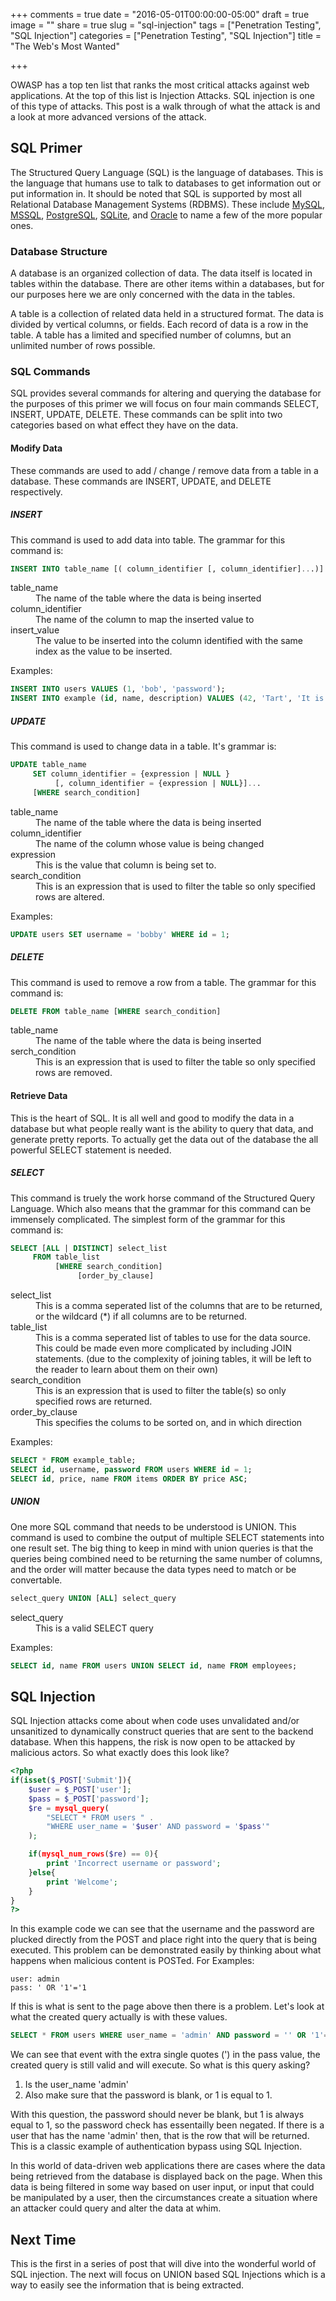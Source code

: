+++
comments = true
date = "2016-05-01T00:00:00-05:00"
draft = true
image = ""
share = true
slug = "sql-injection"
tags = ["Penetration Testing", "SQL Injection"]
categories = ["Penetration Testing", "SQL Injection"]
title = "The Web's Most Wanted"

+++

OWASP has a top ten list that ranks the most critical attacks against web
applications. At the top of this list is Injection Attacks. SQL injection is
one of this type of attacks. This post is a walk through of what the attack is
and a look at more advanced versions of the attack.

<!--more-->

## SQL Primer

The Structured Query Language (SQL) is the language of databases. This is the
language that humans use to talk to databases to get information out or put
information in. It should be noted that SQL is supported by most all Relational
Database Management Systems (RDBMS). These include
[MySQL](https://www.mysql.com), [MSSQL](http://www.microsoft.com/sqlserver/),
[PostgreSQL](http://www.postgresql.org/), [SQLite](https://www.sqlite.org/),
and [Oracle](https://www.oracle.com/database/index.html) to name a few of the
more popular ones.

### Database Structure

A database is an organized collection of data. The data itself is located in
tables within the database. There are other items within a databases, but for
our purposes here we are only concerned with the data in the tables.

A table is a collection of related data held in a structured format. The data
is divided by vertical columns, or fields. Each record of data is a row in the
table. A table has a limited and specified number of columns, but an unlimited
number of rows possible.

### SQL Commands

SQL provides several commands for altering and querying the database for the
purposes of this primer we will focus on four main commands SELECT, INSERT,
UPDATE, DELETE. These commands can be split into two categories based on what
effect they have on the data.

#### Modify Data

These commands are used to add / change / remove data from a table in a
database. These commands are INSERT, UPDATE, and DELETE respectively.

##### INSERT

This command is used to add data into table. The grammar for this command is:

```sql
INSERT INTO table_name [( column_identifier [, column_identifier]...)] VALUES (insert_value[, insert_value]...)
```

<dl>
    <dt>table_name</dt>
    <dd>The name of the table where the data is being inserted</dd>
    <dt>column_identifier</dt>
    <dd>The name of the column to map the inserted value to</dd>
    <dt>insert_value</dt>
    <dd>The value to be inserted into the column identified with the same index
    as the value to be inserted.</dd>
</dl>

Examples:

```sql
INSERT INTO users VALUES (1, 'bob', 'password');
INSERT INTO example (id, name, description) VALUES (42, 'Tart', 'It is so yummy');
```

##### UPDATE

This command is used to change data in a table. It's grammar is:

```sql
UPDATE table_name
     SET column_identifier = {expression | NULL }
          [, column_identifier = {expression | NULL}]...
     [WHERE search_condition]
```

<dl>
    <dt>table_name</dt>
    <dd>The name of the table where the data is being inserted</dd>
    <dt>column_identifier</dt>
    <dd>The name of the column whose value is being changed</dd>
    <dt>expression</dt>
    <dd>This is the value that column is being set to.</dd>
    <dt>search_condition</dt>
    <dd>This is an expression that is used to filter the table so only
    specified rows are altered.</dd>
</dl>

Examples:

```sql
UPDATE users SET username = 'bobby' WHERE id = 1;
```

##### DELETE

This command is used to remove a row from a table. The grammar for this command
is:

```sql
DELETE FROM table_name [WHERE search_condition]
```

<dl>
    <dt>table_name</dt>
    <dd>The name of the table where the data is being inserted</dd>
    <dt>serch_condition</dt>
    <dd>This is an expression that is used to filter the table so only
    specified rows are removed.</dd>
</dl>

#### Retrieve Data

This is the heart of SQL. It is all well and good to modify the data in a
database but what people really want is the ability to query that data, and
generate pretty reports. To actually get the data out of the database the all
powerful SELECT statement is needed.

##### SELECT

This command is truely the work horse command of the Structured Query Language.
Which also means that the grammar for this command can be immensely complicated.
The simplest form of the grammar for this command is:

```sql
SELECT [ALL | DISTINCT] select_list
     FROM table_list
          [WHERE search_condition]
               [order_by_clause]
```

<dl>
    <dt>select_list</dt>
    <dd>This is a comma seperated list of the columns that are to be returned,
    or the wildcard (*) if all columns are to be returned.</dd>
    <dt>table_list</dt>
    <dd>This is a comma seperated list of tables to use for the data source.
    This could be made even more complicated by including JOIN statements.
    (due to the complexity of joining tables, it will be left to the reader to
    learn about them on their own)</dd>
    <dt>search_condition</dt>
    <dd>This is an expression that is used to filter the table(s) so only
    specified rows are returned.</dd>
    <dt>order_by_clause</dt>
    <dd>This specifies the colums to be sorted on, and in which direction</dd>
</dl>

Examples:

```sql
SELECT * FROM example_table;
SELECT id, username, password FROM users WHERE id = 1;
SELECT id, price, name FROM items ORDER BY price ASC;
```

##### UNION

One more SQL command that needs to be understood is UNION. This command is used
to combine the output of multiple SELECT statements into one result set. The
big thing to keep in mind with union queries is that the queries being combined
need to be returning the same number of columns, and the order will matter
because the data types need to match or be convertable.

```sql
select_query UNION [ALL] select_query
```

<dl>
    <dt>select_query</dt>
    <dd>This is a valid SELECT query</dd>
</dl>

Examples:

```sql
SELECT id, name FROM users UNION SELECT id, name FROM employees;
```

## SQL Injection

SQL Injection attacks come about when code uses unvalidated and/or unsanitized
to dynamically construct queries that are sent to the backend database. When
this happens, the risk is now open to be attacked by malicious actors. So what
exactly does this look like?

```php
<?php
if(isset($_POST['Submit']){
    $user = $_POST['user'];
    $pass = $_POST['password'];
    $re = mysql_query(
        "SELECT * FROM users " .
        "WHERE user_name = '$user' AND password = '$pass'"
    );

    if(mysql_num_rows($re) == 0){
        print 'Incorrect username or password';
    }else{
        print 'Welcome';
    }
}
?>
```

In this example code we can see that the username and the password are plucked
directly from the POST and place right into the query that is being executed.
This problem can be demonstrated easily by thinking about what happens when
malicious content is POSTed. For Examples:

    user: admin
    pass: ' OR '1'='1

If this is what is sent to the page above then there is a problem. Let's look
at what the created query actually is with these values.

```sql
SELECT * FROM users WHERE user_name = 'admin' AND password = '' OR '1'='1'
```

We can see that event with the extra single quotes (') in the pass value, the
created query is still valid and will execute. So what is this query asking?

1. Is the user_name 'admin'
2. Also make sure that the password is blank, or 1 is equal to 1.

With this question, the password should never be blank, but 1 is always equal
to 1, so the password check has essentailly been negated. If there is a user
that has the name 'admin' then, that is the row that will be returned. This is
a classic example of authentication bypass using SQL Injection.

In this world of data-driven web applications there are cases where the data
being retrieved from the database is displayed back on the page. When this data
is being filtered in some way based on user input, or input that could be
manipulated by a user, then the circumstances create a situation where an
attacker could query and alter the data at whim.


## Next Time

This is the first in a series of post that will dive into the wonderful world
of SQL injection. The next will focus on UNION based SQL Injections which is
a way to easily see the information that is being extracted.
